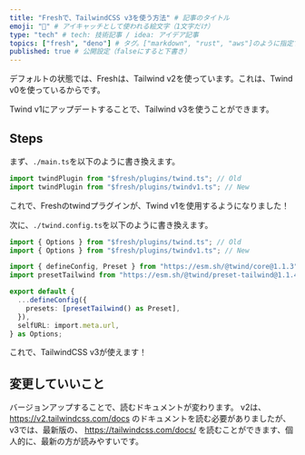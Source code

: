 ```yaml
---
title: "Freshで、TailwindCSS v3を使う方法" # 記事のタイトル
emoji: "🦕" # アイキャッチとして使われる絵文字（1文字だけ）
type: "tech" # tech: 技術記事 / idea: アイデア記事
topics: ["fresh", "deno"] # タグ。["markdown", "rust", "aws"]のように指定する
published: true # 公開設定（falseにすると下書き）
---
```

デフォルトの状態では、Freshは、Tailwind v2を使っています。これは、Twind v0を使っているからです。

Twind v1にアップデートすることで、Tailwind v3を使うことができます。
## Steps
まず、`./main.ts`を以下のように書き換えます。
```ts
import twindPlugin from "$fresh/plugins/twind.ts"; // Old
import twindPlugin from "$fresh/plugins/twindv1.ts"; // New
```
これで、Freshのtwindプラグインが、Twind v1を使用するようになりました！

次に、`./twind.config.ts`を以下のように書き換えます。
```ts
import { Options } from "$fresh/plugins/twind.ts"; // Old
import { Options } from "$fresh/plugins/twindv1.ts"; // New

import { defineConfig, Preset } from "https://esm.sh/@twind/core@1.1.3"; // New
import presetTailwind from "https://esm.sh/@twind/preset-tailwind@1.1.4"; // New, 現時点で1.1.4が最新

export default {
  ...defineConfig({
    presets: [presetTailwind() as Preset],
  }),
  selfURL: import.meta.url,
} as Options;
```
これで、TailwindCSS v3が使えます！
## 変更していいこと
バージョンアップすることで、読むドキュメントが変わります。
v2は、
https://v2.tailwindcss.com/docs
のドキュメントを読む必要がありましたが、v3では、最新版の、
https://tailwindcss.com/docs/
を読むことができます、個人的に、最新の方が読みやすいです。
